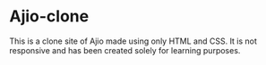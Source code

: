 # Ajio-clone

This is a clone site of Ajio made using only HTML and CSS. It is not responsive and has been created solely for learning purposes.


